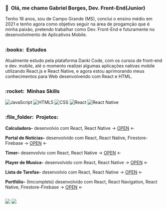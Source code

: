 
  <h3>👋 &nbsp;Olá, me chamo Gabriel Borges, Dev. Front-End(Junior)</h3>
  Tenho 18 anos, sou de Campo Grande (MS), conclui o ensino médio em 2021 e tenho agora como objetivo seguir na área de progamção que é minha paixão, pretendo trabalhar como Dev. Front-End e futuramente no desenvolvimento de Aplicativos Mobile.
  
##

  <h3>:books: &nbsp;Estudos</h3>
   Atualmente estudo pela plataforma Danki Code, com os cursos de front-end e dev. mobile, até o momento realizei algumas aplicações nativas mobile utilizando React.js e React Native, e agora estou aprimorando meus conhecimentos para Web desenvolvendo com React e HTML.

##
<h3> :rocket: &nbsp;Minhas Skills </h3>

  ![JavaScript](https://img.shields.io/badge/-JavaScript-333333?style=flat&logo=javascript)
  ![HTML5](https://img.shields.io/badge/-HTML5-333333?style=flat&logo=HTML5)
  ![CSS](https://img.shields.io/badge/-CSS-333333?style=flat&logo=CSS3&logoColor=1572B6)
  ![React](https://img.shields.io/badge/-React-333333?style=flat&logo=react)
  ![React Native](https://img.shields.io/badge/-React%20Native-333333?style=flat&logo=react)
 
 ##
 <h3> :file_folder: &nbsp;Projetos: </h3>

  **Calculadora-** desenvolvio com React, React Native -> [OPEN](https://gabrielpossasb.github.io/Calculadora/) <-

  **Portal de Notícias-** desenvolvido com React, React Native, Firestore-Firebase -> [OPEN](https://gabrielpossasb.github.io/Portal-Noticias/) <- 

   **Timer-** desenvolvio com React, React Native -> [OPEN](https://gabrielpossasb.github.io/Timer/) <- 
 
   **Player de Musica-** desenvolvido com React, React Native -> [OPEN](https://gabrielpossasb.github.io/Player-Music/) <-  

   **Lista de Tarefas-** desenvolvio com React, React Native -> [OPEN](https://gabrielpossasb.github.io/Tarefas/) <- 

   **Portfólio-** (Imcompleto) desenvolvido com React, React Navigation, React Native, Firestore-Firebase -> [OPEN](https://gabrielpossasb.github.io/Portifolio/) <- 

##
   
<a href = "mailto:gabrielpossasb@gmail.com"><img src="https://img.shields.io/badge/-Gmail-%23333?style=for-the-badge&logo=gmail&logoColor=white" target="_blank"></a>
<a href="https://www.linkedin.com/in/gabriel-borges-b/" target="_blank"><img src="https://img.shields.io/badge/-LinkedIn-%230077B5?style=for-the-badge&logo=linkedin&logoColor=white" target="_blank"></a> 
